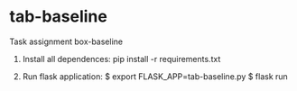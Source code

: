 # tab-baseline
Task assignment box-baseline

1. Install all dependences:
pip install -r requirements.txt

2. Run flask application:
$ export FLASK_APP=tab-baseline.py
$ flask run
